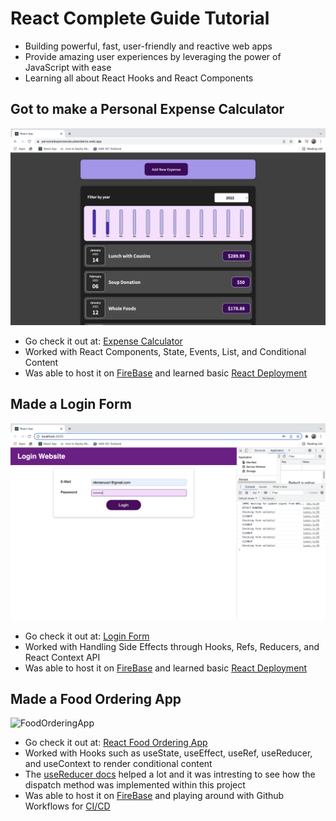 # React Complete Guide Tutorial  
- Building powerful, fast, user-friendly and reactive web apps 
- Provide amazing user experiences by leveraging the power of JavaScript with ease 
- Learning all about React Hooks and React Components

## Got to make a Personal Expense Calculator
![ExpenseCalc](https://github.com/NikhilMeruva959/React-Tutorial/blob/master/Example%20Images/ReactExpenseCalc.png?raw=true)

- Go check it out at: [Expense Calculator](https://personalexpensecalculatordemo.web.app/)
- Worked with React Components, State, Events, List, and Conditional Content
- Was able to host it on [FireBase](https://www.youtube.com/watch?v=meofoNuK3vo) and learned basic [React Deployment](https://create-react-app.dev/docs/deployment/)

## Made a Login Form 
![LoginForm](https://github.com/NikhilMeruva959/React-Tutorial/blob/master/Example%20Images/LoginForm.png?raw=true)

- Go check it out at: [Login Form](https://reactformhandler.web.app)
- Worked with Handling Side Effects through Hooks, Refs, Reducers, and React Context API
- Was able to host it on [FireBase](https://www.youtube.com/watch?v=meofoNuK3vo) and learned basic [React Deployment](https://create-react-app.dev/docs/deployment/)

## Made a Food Ordering App
![FoodOrderingApp]()

- Go check it out at: [React Food Ordering App](https://reactfoodorderingapp-b9f16.web.app/)
- Worked with Hooks such as useState, useEffect, useRef, useReducer, and useContext to render conditional content
- The [useReducer docs](https://reactjs.org/docs/hooks-reference.html#usereducer) helped a lot and it was intresting to see how the dispatch method was implemented within this project 
- Was able to host it on [FireBase](https://www.youtube.com/watch?v=meofoNuK3vo) and playing around with Github Workflows for [CI/CD](https://firebase.google.com/docs/hosting/test-preview-deploy)

